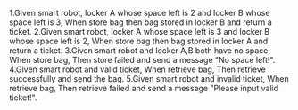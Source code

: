 1.Given smart robot, locker A whose space left is 2 and locker B whose space left is 3, When store bag then bag stored in locker B and return a ticket.
2.Given smart robot, locker A whose space left is 3 and locker B whose space left is 2, When store bag then bag stored in locker A and return a ticket.
3.Given smart robot and locker A,B both have no space, When store bag, Then store failed and send a message "No space left!".
4.Given smart robot and valid ticket, When retrieve bag, Then retrieve successfully and send the bag.
5.Given smart robot and invalid ticket, When retrieve bag, Then retrieve failed and send a message "Please input valid ticket!".
